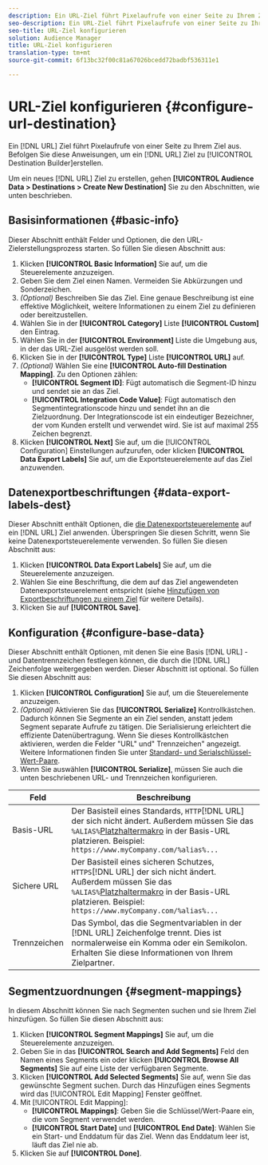 ```yaml
---
description: Ein URL-Ziel führt Pixelaufrufe von einer Seite zu Ihrem Ziel aus. Befolgen Sie diese Anweisungen, um ein URL-Ziel mit Zielaufbau zu erstellen.
seo-description: Ein URL-Ziel führt Pixelaufrufe von einer Seite zu Ihrem Ziel aus. Befolgen Sie diese Anweisungen, um ein URL-Ziel mit Zielaufbau zu erstellen.
seo-title: URL-Ziel konfigurieren
solution: Audience Manager
title: URL-Ziel konfigurieren
translation-type: tm+mt
source-git-commit: 6f13bc32f00c81a67026bcedd72badbf536311e1

---
```




# URL-Ziel konfigurieren {#configure-url-destination}

Ein [!DNL URL] Ziel führt Pixelaufrufe von einer Seite zu Ihrem Ziel aus. Befolgen Sie diese Anweisungen, um ein [!DNL URL] Ziel zu [!UICONTROL Destination Builder]erstellen.

<!-- create-url-destination.xml -->

Um ein neues [!DNL URL] Ziel zu erstellen, gehen **[!UICONTROL Audience Data > Destinations > Create New Destination]** Sie zu den Abschnitten, wie unten beschrieben.

## Basisinformationen {#basic-info}

Dieser Abschnitt enthält Felder und Optionen, die den URL-Zielerstellungsprozess starten. So füllen Sie diesen Abschnitt aus:

1. Klicken **[!UICONTROL Basic Information]** Sie auf, um die Steuerelemente anzuzeigen.
2. Geben Sie dem Ziel einen Namen. Vermeiden Sie Abkürzungen und Sonderzeichen.
3. *(Optional)* Beschreiben Sie das Ziel. Eine genaue Beschreibung ist eine effektive Möglichkeit, weitere Informationen zu einem Ziel zu definieren oder bereitzustellen.
4. Wählen Sie in der **[!UICONTROL Category]** Liste **[!UICONTROL Custom]** den Eintrag.
5. Wählen Sie in der **[!UICONTROL Environment]** Liste die Umgebung aus, in der das URL-Ziel ausgelöst werden soll.
6. Klicken Sie in der **[!UICONTROL Type]** Liste **[!UICONTROL URL]** auf.
7. *(Optional)* Wählen Sie eine **[!UICONTROL Auto-fill Destination Mapping]**. Zu den Optionen zählen:
   * **[!UICONTROL Segment ID]**: Fügt automatisch die Segment-ID hinzu und sendet sie an das Ziel.
   * **[!UICONTROL Integration Code Value]**: Fügt automatisch den Segmentintegrationscode hinzu und sendet ihn an die Zielzuordnung. Der Integrationscode ist ein eindeutiger Bezeichner, der vom Kunden erstellt und verwendet wird. Sie ist auf maximal 255 Zeichen begrenzt.
8. Klicken **[!UICONTROL Next]** Sie auf, um die [!UICONTROL Configuration] Einstellungen aufzurufen, oder klicken **[!UICONTROL Data Export Labels]** Sie auf, um die Exportsteuerelemente auf das Ziel anzuwenden.

## Datenexportbeschriftungen {#data-export-labels-dest}

Dieser Abschnitt enthält Optionen, die [die Datenexportsteuerelemente](../../features/data-export-controls.md) auf ein [!DNL URL] Ziel anwenden. Überspringen Sie diesen Schritt, wenn Sie keine Datenexportsteuerelemente verwenden. So füllen Sie diesen Abschnitt aus:

1. Klicken **[!UICONTROL Data Export Labels]** Sie auf, um die Steuerelemente anzuzeigen.
2. Wählen Sie eine Beschriftung, die dem auf das Ziel angewendeten Datenexportsteuerelement entspricht (siehe [Hinzufügen von Exportbeschriftungen zu einem Ziel](/help/using/features/destinations/add-data-export-labels.md) für weitere Details).
3. Klicken Sie auf **[!UICONTROL Save]**.

## Konfiguration {#configure-base-data}

Dieser Abschnitt enthält Optionen, mit denen Sie eine Basis [!DNL URL] - und Datentrennzeichen festlegen können, die durch die [!DNL URL] Zeichenfolge weitergegeben werden. Dieser Abschnitt ist optional. So füllen Sie diesen Abschnitt aus:

1. Klicken **[!UICONTROL Configuration]** Sie auf, um die Steuerelemente anzuzeigen.
1. *(Optional)* Aktivieren Sie das **[!UICONTROL Serialize]** Kontrollkästchen.
Dadurch können Sie Segmente an ein Ziel senden, anstatt jedem Segment separate Aufrufe zu tätigen. Die Serialisierung erleichtert die effiziente Datenübertragung. Wenn Sie dieses Kontrollkästchen aktivieren, werden die Felder "URL" und" Trennzeichen" angezeigt. Weitere Informationen finden Sie unter [Standard- und Serialschlüssel-Wert-Paare](../../features/destinations/key-value-pairs.md).
1. Wenn Sie auswählen **[!UICONTROL Serialize]**, müssen Sie auch die unten beschriebenen URL- und Trennzeichen konfigurieren.

| Feld | Beschreibung |
|--- |--- |
| Basis-URL | Der Basisteil eines Standards, `HTTP`[!DNL URL] der sich nicht ändert. Außerdem müssen Sie das `%ALIAS%`[Platzhaltermakro](../../features/destinations/destination-macros.md#destination-macros-defined) in der Basis-URL platzieren. Beispiel: `https://www.myCompany.com/%alias%...` |
| Sichere URL | Der Basisteil eines sicheren Schutzes, `HTTPS`[!DNL URL] der sich nicht ändert. Außerdem müssen Sie das `%ALIAS%`[Platzhaltermakro](../../features/destinations/destination-macros.md#destination-macros-defined) in der Basis-URL platzieren. Beispiel: `https://www.myCompany.com/%alias%...` |
| Trennzeichen | Das Symbol, das die Segmentvariablen in der [!DNL URL] Zeichenfolge trennt. Dies ist normalerweise ein Komma oder ein Semikolon. Erhalten Sie diese Informationen von Ihrem Zielpartner. |

## Segmentzuordnungen {#segment-mappings}

In diesem Abschnitt können Sie nach Segmenten suchen und sie Ihrem Ziel hinzufügen. So füllen Sie diesen Abschnitt aus:

1. Klicken **[!UICONTROL Segment Mappings]** Sie auf, um die Steuerelemente anzuzeigen.
1. Geben Sie in das **[!UICONTROL Search and Add Segments]** Feld den Namen eines Segments ein oder klicken **[!UICONTROL Browse All Segments]** Sie auf eine Liste der verfügbaren Segmente.
1. Klicken **[!UICONTROL Add Selected Segments]** Sie auf, wenn Sie das gewünschte Segment suchen. Durch das Hinzufügen eines Segments wird das [!UICONTROL Edit Mapping] Fenster geöffnet.
1. Mit [!UICONTROL Edit Mapping]:
   * **[!UICONTROL Mappings]**: Geben Sie die Schlüssel/Wert-Paare ein, die vom Segment verwendet werden.
   * **[!UICONTROL Start Date]** und **[!UICONTROL End Date]**: Wählen Sie ein Start- und Enddatum für das Ziel. Wenn das Enddatum leer ist, läuft das Ziel nie ab.
1. Klicken Sie auf **[!UICONTROL Done]**.